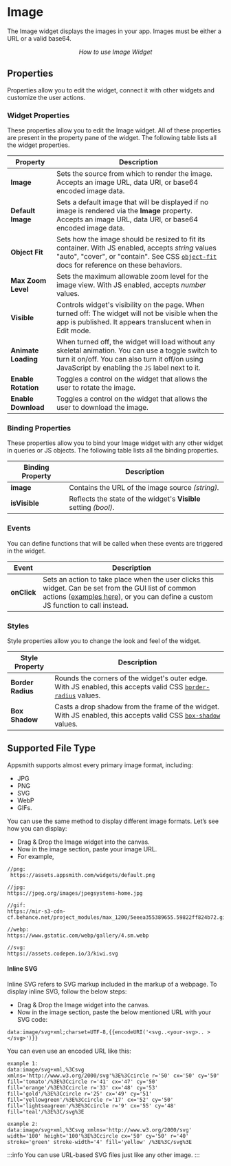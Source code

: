 # Image

The Image widget displays the images in your app. Images must be either a URL or a valid base64.

<figure>
  <object data="https://www.youtube.com/embed/jdDcydQ8Ho0?autoplay=0" width='750px' height='400px'></object> 
  <figcaption align="center"><i>How to use Image Widget</i></figcaption>
</figure>

## Properties

Properties allow you to edit the widget, connect it with other widgets and customize the user actions.

### Widget Properties

These properties allow you to edit the Image widget. All of these properties are present in the property pane of the widget. The following table lists all the widget properties.

| Property            | Description                                                                                                                                                                                                                                                   |
| ------------------- | ------------------------------------------------------------------------------------------------------------------------------------------------------------------------------------------------------------------------------------------------------------- |
| **Image**           | Sets the source from which to render the image. Accepts an image URL, data URI, or base64 encoded image data.                                                                                                                                                 |
| **Default Image**   | Sets a default image that will be displayed if no image is rendered via the **Image** property. Accepts an image URL, data URI, or base64 encoded image data.                                                                                                 |
| **Object Fit**      | Sets how the image should be resized to fit its container. With JS enabled, accepts _string_ values "auto", "cover", or "contain". See CSS [`object-fit`](https://developer.mozilla.org/en-US/docs/Web/CSS/object-fit) docs for reference on these behaviors. |
| **Max Zoom Level**  | Sets the maximum allowable zoom level for the image view. With JS enabled, accepts _number_ values.                                                                                                                                                           |
| **Visible**         | Controls widget's visibility on the page. When turned off: The widget will not be visible when the app is published. It appears translucent when in Edit mode.                                                                                                |
| **Animate Loading** | When turned off, the widget will load without any skeletal animation. You can use a toggle switch to turn it on/off. You can also turn it off/on using JavaScript by enabling the `JS` label next to it.                                                      |
| **Enable Rotation** | Toggles a control on the widget that allows the user to rotate the image.                                                                                                                                                                                     |
| **Enable Download** | Toggles a control on the widget that allows the user to download the image.                                                                                                                                                                                   |

### Binding Properties

These properties allow you to bind your Image widget with any other widget in queries or JS objects. The following table lists all the binding properties.

| Binding Property | Description                                                      |
| ---------------- | ---------------------------------------------------------------- |
| **image**        | Contains the URL of the image source _(string)._                 |
| **isVisible**    | Reflects the state of the widget's **Visible** setting _(bool)_. |

### Events

You can define functions that will be called when these events are triggered in the widget.

| Event       | Description                                                                                                                                                                                                                     |
| ----------- | ------------------------------------------------------------------------------------------------------------------------------------------------------------------------------------------------------------------------------- |
| **onClick** | Sets an action to take place when the user clicks this widget. Can be set from the GUI list of common actions ([examples here](../appsmith-framework/widget-actions/)), or you can define a custom JS function to call instead. |

### Styles

Style properties allow you to change the look and feel of the widget.

| Style Property    | Description                                                                                                                                                                      |
| ----------------- | -------------------------------------------------------------------------------------------------------------------------------------------------------------------------------- |
| **Border Radius** | Rounds the corners of the widget's outer edge. With JS enabled, this accepts valid CSS [`border-radius`](https://developer.mozilla.org/en-US/docs/Web/CSS/border-radius) values. |
| **Box Shadow**    | Casts a drop shadow from the frame of the widget. With JS enabled, this accepts valid CSS [`box-shadow`](https://developer.mozilla.org/en-US/docs/Web/CSS/box-shadow) values.    |

## Supported File Type

Appsmith supports almost every primary image format, including:

* JPG
* PNG
* SVG
* WebP
* GIFs.

You can use the same method to display different image formats. Let’s see how you can display:

* Drag & Drop the Image widget into the canvas.
* Now in the image section, paste your image URL.
* For example,

```
//png:
 https://assets.appsmith.com/widgets/default.png

//jpg:
https://jpeg.org/images/jpegsystems-home.jpg

//gif:
https://mir-s3-cdn-cf.behance.net/project_modules/max_1200/5eeea355389655.59822ff824b72.gif

//webp:
https://www.gstatic.com/webp/gallery/4.sm.webp

//svg:
https://assets.codepen.io/3/kiwi.svg
```

#### Inline SVG

Inline SVG refers to SVG markup included in the markup of a webpage. To display inline SVG, follow the below steps:

* Drag & Drop the Image widget into the canvas.
* Now in the image section, paste the below mentioned URL with your SVG code:

```
data:image/svg+xml;charset=UTF-8,{{encodeURI('<svg..<your-svg>.. ></svg>')}}
```

You can even use an encoded URL like this:

```
example 1:
data:image/svg+xml,%3Csvg xmlns='http://www.w3.org/2000/svg'%3E%3Ccircle r='50' cx='50' cy='50' fill='tomato'/%3E%3Ccircle r='41' cx='47' cy='50' fill='orange'/%3E%3Ccircle r='33' cx='48' cy='53' fill='gold'/%3E%3Ccircle r='25' cx='49' cy='51' fill='yellowgreen'/%3E%3Ccircle r='17' cx='52' cy='50' fill='lightseagreen'/%3E%3Ccircle r='9' cx='55' cy='48' fill='teal'/%3E%3C/svg%3E

example 2:
data:image/svg+xml,%3Csvg xmlns='http://www.w3.org/2000/svg' width='100' height='100'%3E%3Ccircle cx='50' cy='50' r='40' stroke='green' stroke-width='4' fill='yellow' /%3E%3C/svg%3E
```

:::info
You can use URL-based SVG files just like any other image.
:::
